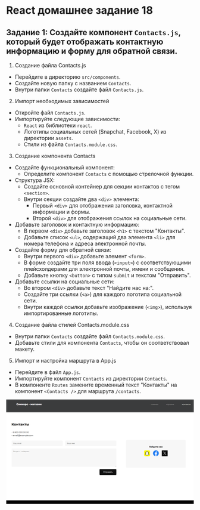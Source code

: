 # React домашнее задание 18


## Задание 1: Создайте компонент `Contacts.js`, который будет отображать контактную информацию и форму для обратной связи.

1. Создание файла Contacts.js
- Перейдите в директорию `src/components`.
- Создайте новую папку с названием `Contacts`.
- Внутри папки `Contacts` создайте файл `Contacts.js`.

2. Импорт необходимых зависимостей
- Откройте файл `Contacts.js`.
- Импортируйте следующие зависимости:
    - `React` из библиотеки `react`.
    - Логотипы социальных сетей (Snapchat, Facebook, X) из директории `assets`.
    - Стили из файла `Contacts.module.css`.

3. Создание компонента Contacts
- Создайте функциональный компонент:
    - Определите компонент `Contacts` с помощью стрелочной функции.
- Структура JSX:
    - Создайте основной контейнер для секции контактов с тегом `<section>`.
    - Внутри секции создайте два `<div>` элемента:
        - Первый `<div>` для отображения заголовка, контактной информации и формы.
        - Второй `<div>` для отображения ссылок на социальные сети.
- Добавьте заголовок и контактную информацию:
    - В первом `<div>` добавьте заголовок `<h1>` с текстом "Контакты".
    - Добавьте список `<ul>`, содержащий два элемента `<li>` для номера телефона и адреса электронной почты.
- Создайте форму для обратной связи:
    - Внутри первого `<div>` добавьте элемент `<form>`.
    - В форме создайте три поля ввода (`<input>`) с соответствующими плейсхолдерами для электронной почты, имени и сообщения.
    - Добавьте кнопку `<button>` с типом `submit` и текстом "Отправить".
- Добавьте ссылки на социальные сети:
    - Во втором `<div>` добавьте текст "Найдите нас на:".
    - Создайте три ссылки (`<a>`) для каждого логотипа социальной сети.
    - Внутри каждой ссылки добавьте изображение (`<img>`), используя импортированные логотипы.

4. Создание файла стилей Contacts.module.css
- Внутри папки `Contacts` создайте файл `Contacts.module.css`.
- Добавьте стили для компонента `Contacts`, чтобы он соответствовал макету.

5. Импорт и настройка маршрута в App.js
- Перейдите в файл `App.js`.
- Импортируйте компонент `Contacts` из директории `Contacts`.
- В компоненте `Routes` замените временный текст "Контакты" на компонент `<Contacts />` для маршрута `/contacts`.

![скриншот](./img01.png)

